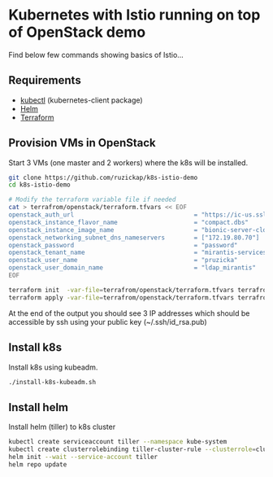 # Kubernetes with Istio running on top of OpenStack demo

Find below few commands showing basics of Istio...

## Requirements

* [kubectl](https://kubernetes.io/docs/tasks/tools/install-kubectl/) (kubernetes-client package)
* [Helm](https://helm.sh/)
* [Terraform](https://www.terraform.io/)

## Provision VMs in OpenStack

Start 3 VMs (one master and 2 workers) where the k8s will be installed.

```bash
git clone https://github.com/ruzickap/k8s-istio-demo
cd k8s-istio-demo

# Modify the terraform variable file if needed
cat > terrafrom/openstack/terraform.tfvars << EOF
openstack_auth_url                                 = "https://ic-us.ssl.mirantis.net:5000/v3"
openstack_instance_flavor_name                     = "compact.dbs"
openstack_instance_image_name                      = "bionic-server-cloudimg-amd64-20190119"
openstack_networking_subnet_dns_nameservers        = ["172.19.80.70"]
openstack_password                                 = "password"
openstack_tenant_name                              = "mirantis-services-team"
openstack_user_name                                = "pruzicka"
openstack_user_domain_name                         = "ldap_mirantis"
EOF

terraform init  -var-file=terrafrom/openstack/terraform.tfvars terrafrom/openstack
terraform apply -var-file=terrafrom/openstack/terraform.tfvars terrafrom/openstack
```

At the end of the output you should see 3 IP addresses which should be accessible by ssh using your public key (~/.ssh/id_rsa.pub)

## Install k8s

Install k8s using kubeadm.

```bash
./install-k8s-kubeadm.sh
```

## Install helm

Install helm (tiller) to k8s cluster

```bash
kubectl create serviceaccount tiller --namespace kube-system
kubectl create clusterrolebinding tiller-cluster-rule --clusterrole=cluster-admin --serviceaccount=kube-system:tiller
helm init --wait --service-account tiller
helm repo update
```
